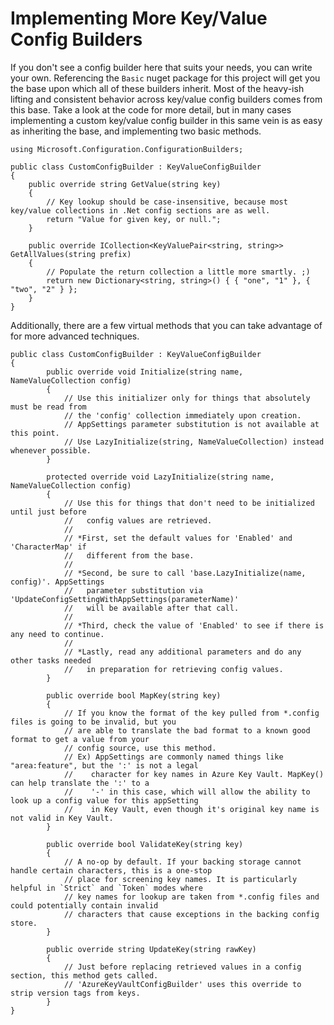 # Implementing More Key/Value Config Builders

If you don't see a config builder here that suits your needs, you can write your own. Referencing the `Basic` nuget package for this project will get you the base upon which all of these builders inherit. Most of the heavy-ish lifting and consistent behavior across key/value config builders comes from this base. Take a look at the code for more detail, but in many cases implementing a custom key/value config builder in this same vein is as easy as inheriting the base, and implementing two basic methods.
```CSharp
using Microsoft.Configuration.ConfigurationBuilders;

public class CustomConfigBuilder : KeyValueConfigBuilder
{
    public override string GetValue(string key)
    {
        // Key lookup should be case-insensitive, because most key/value collections in .Net config sections are as well.
        return "Value for given key, or null.";
    }

    public override ICollection<KeyValuePair<string, string>> GetAllValues(string prefix)
    {
        // Populate the return collection a little more smartly. ;)
        return new Dictionary<string, string>() { { "one", "1" }, { "two", "2" } };
    }
}
```

Additionally, there are a few virtual methods that you can take advantage of for more advanced techniques.
```CSharp
public class CustomConfigBuilder : KeyValueConfigBuilder
{
        public override void Initialize(string name, NameValueCollection config)
        {
            // Use this initializer only for things that absolutely must be read from
            // the 'config' collection immediately upon creation.
            // AppSettings parameter substitution is not available at this point.
            // Use LazyInitialize(string, NameValueCollection) instead whenever possible.
        }

        protected override void LazyInitialize(string name, NameValueCollection config)
        {
            // Use this for things that don't need to be initialized until just before
            //   config values are retrieved.
            //
            // *First, set the default values for 'Enabled' and 'CharacterMap' if
            //   different from the base.
            //
            // *Second, be sure to call 'base.LazyInitialize(name, config)'. AppSettings
            //   parameter substitution via 'UpdateConfigSettingWithAppSettings(parameterName)'
            //   will be available after that call.
            //
            // *Third, check the value of 'Enabled' to see if there is any need to continue.
            //
            // *Lastly, read any additional parameters and do any other tasks needed
            //   in preparation for retrieving config values.
        }

        public override bool MapKey(string key)
        {
            // If you know the format of the key pulled from *.config files is going to be invalid, but you
            // are able to translate the bad format to a known good format to get a value from your
            // config source, use this method.
            // Ex) AppSettings are commonly named things like "area:feature", but the ':' is not a legal
            //    character for key names in Azure Key Vault. MapKey() can help translate the ':' to a
            //    '-' in this case, which will allow the ability to look up a config value for this appSetting
            //    in Key Vault, even though it's original key name is not valid in Key Vault.
        }

        public override bool ValidateKey(string key)
        {
            // A no-op by default. If your backing storage cannot handle certain characters, this is a one-stop
            // place for screening key names. It is particularly helpful in `Strict` and `Token` modes where
            // key names for lookup are taken from *.config files and could potentially contain invalid
            // characters that cause exceptions in the backing config store.
        }

        public override string UpdateKey(string rawKey)
        {
            // Just before replacing retrieved values in a config section, this method gets called.
            // 'AzureKeyVaultConfigBuilder' uses this override to strip version tags from keys.
        }
}
```
